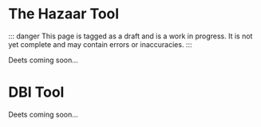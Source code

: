 # The Hazaar Tool

::: danger
This page is tagged as a draft and is a work in progress.  It is not yet complete and may contain errors or inaccuracies.
:::

Deets coming soon...

# DBI Tool

Deets coming soon...